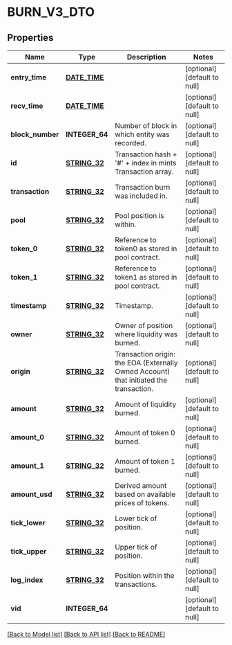 # BURN_V3_DTO

## Properties
Name | Type | Description | Notes
------------ | ------------- | ------------- | -------------
**entry_time** | [**DATE_TIME**](DATE_TIME.md) |  | [optional] [default to null]
**recv_time** | [**DATE_TIME**](DATE_TIME.md) |  | [optional] [default to null]
**block_number** | **INTEGER_64** | Number of block in which entity was recorded. | [optional] [default to null]
**id** | [**STRING_32**](STRING_32.md) | Transaction hash + &#39;#&#39; + index in mints Transaction array. | [optional] [default to null]
**transaction** | [**STRING_32**](STRING_32.md) | Transaction burn was included in. | [optional] [default to null]
**pool** | [**STRING_32**](STRING_32.md) | Pool position is within. | [optional] [default to null]
**token_0** | [**STRING_32**](STRING_32.md) | Reference to token0 as stored in pool contract. | [optional] [default to null]
**token_1** | [**STRING_32**](STRING_32.md) | Reference to token1 as stored in pool contract. | [optional] [default to null]
**timestamp** | [**STRING_32**](STRING_32.md) | Timestamp. | [optional] [default to null]
**owner** | [**STRING_32**](STRING_32.md) | Owner of position where liquidity was burned. | [optional] [default to null]
**origin** | [**STRING_32**](STRING_32.md) | Transaction origin: the EOA (Externally Owned Account) that initiated the transaction. | [optional] [default to null]
**amount** | [**STRING_32**](STRING_32.md) | Amount of liquidity burned. | [optional] [default to null]
**amount_0** | [**STRING_32**](STRING_32.md) | Amount of token 0 burned. | [optional] [default to null]
**amount_1** | [**STRING_32**](STRING_32.md) | Amount of token 1 burned. | [optional] [default to null]
**amount_usd** | [**STRING_32**](STRING_32.md) | Derived amount based on available prices of tokens. | [optional] [default to null]
**tick_lower** | [**STRING_32**](STRING_32.md) | Lower tick of position. | [optional] [default to null]
**tick_upper** | [**STRING_32**](STRING_32.md) | Upper tick of position. | [optional] [default to null]
**log_index** | [**STRING_32**](STRING_32.md) | Position within the transactions. | [optional] [default to null]
**vid** | **INTEGER_64** |  | [optional] [default to null]

[[Back to Model list]](../README.md#documentation-for-models) [[Back to API list]](../README.md#documentation-for-api-endpoints) [[Back to README]](../README.md)


